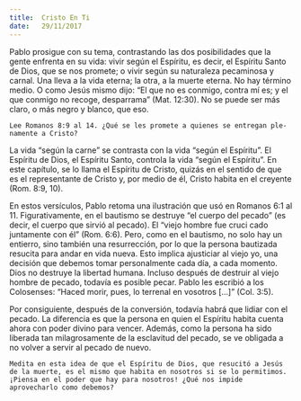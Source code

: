 ```yaml
---
title:  Cristo En Ti
date:   29/11/2017
---
```



Pablo prosigue con su tema, contrastando las dos posibilidades que la gente enfrenta en su vida: vivir según el Espíritu, es decir, el Espíritu Santo de Dios, que se nos promete; o vivir según su naturaleza pecaminosa y carnal. Una lleva a la vida eterna; la otra, a la muerte eterna. No hay término medio. O como Jesús mismo dijo: “El que no es conmigo, contra mí es; y el que conmigo no recoge, desparrama” (Mat. 12:30). No se puede ser más claro, o más negro y blanco, que eso.

`Lee Romanos 8:9 al 14. ¿Qué se les promete a quienes se entregan ple- namente a Cristo?`

La vida “según la carne” se contrasta con la vida “según el Espíritu”. El Espíritu de Dios, el Espíritu Santo, controla la vida “según el Espíritu”. En este capítulo, se lo llama el Espíritu de Cristo, quizás en el sentido de que es el representante de Cristo y, por medio de él, Cristo habita en el creyente (Rom. 8:9, 10).

En estos versículos, Pablo retoma una ilustración que usó en Romanos 6:1 al 11. Figurativamente, en el bautismo se destruye “el cuerpo del pecado” (es decir, el cuerpo que sirvió al pecado). El “viejo hombre fue cruci cado juntamente con él” (Rom. 6:6). Pero, como en el bautismo, no solo hay un entierro, sino también una resurrección, por lo que la persona bautizada resucita para andar en vida nueva. Esto implica ajusticiar al viejo yo, una decisión que debemos tomar personalmente cada día, a cada momento. Dios no destruye la libertad humana. Incluso después de destruir al viejo hombre de pecado, todavía es posible pecar. Pablo les escribió a los Colosenses: “Haced morir, pues, lo terrenal en vosotros [...]” (Col. 3:5).

Por consiguiente, después de la conversión, todavía habrá que lidiar con el pecado. La diferencia es que la persona en quien el Espíritu habita cuenta ahora con poder divino para vencer. Además, como la persona ha sido liberada tan milagrosamente de la esclavitud del pecado, se ve obligada a no volver a servir al pecado de nuevo.

`Medita en esta idea de que el Espíritu de Dios, que resucitó a Jesús de la muerte, es el mismo que habita en nosotros si se lo permitimos. ¡Piensa en el poder que hay para nosotros! ¿Qué nos impide aprovecharlo como debemos?`